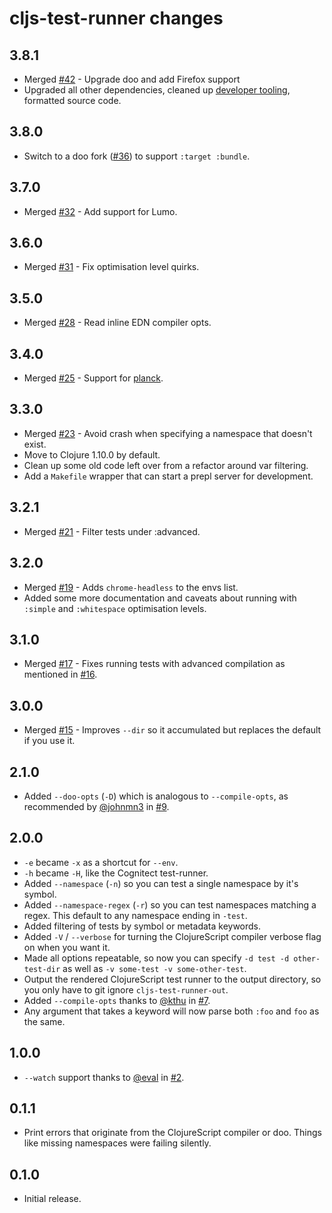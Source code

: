 # cljs-test-runner changes

## 3.8.1

- Merged [#42](https://github.com/Olical/cljs-test-runner/pull/42) - Upgrade doo
  and add Firefox support
- Upgraded all other dependencies, cleaned up
  [developer tooling](https://github.com/Olical/clojure-giants-shoulders),
  formatted source code.

## 3.8.0

- Switch to a doo fork
  ([#36](https://github.com/Olical/cljs-test-runner/issues/36)) to support
  `:target :bundle`.

## 3.7.0

- Merged [#32](https://github.com/Olical/cljs-test-runner/pull/32) - Add support
  for Lumo.

## 3.6.0

- Merged [#31](https://github.com/Olical/cljs-test-runner/pull/31) - Fix
  optimisation level quirks.

## 3.5.0

- Merged [#28](https://github.com/Olical/cljs-test-runner/pull/28) - Read inline
  EDN compiler opts.

## 3.4.0

- Merged [#25](https://github.com/Olical/cljs-test-runner/pull/25) - Support for
  [planck](https://github.com/planck-repl/planck).

## 3.3.0

- Merged [#23](https://github.com/Olical/cljs-test-runner/pull/23) - Avoid crash
  when specifying a namespace that doesn't exist.
- Move to Clojure 1.10.0 by default.
- Clean up some old code left over from a refactor around var filtering.
- Add a `Makefile` wrapper that can start a prepl server for development.

## 3.2.1

- Merged [#21](https://github.com/Olical/cljs-test-runner/pull/21) - Filter
  tests under :advanced.

## 3.2.0

- Merged [#19](https://github.com/Olical/cljs-test-runner/pull/19) - Adds
  `chrome-headless` to the envs list.
- Added some more documentation and caveats about running with `:simple` and
  `:whitespace` optimisation levels.

## 3.1.0

- Merged [#17](https://github.com/Olical/cljs-test-runner/pull/17) - Fixes
  running tests with advanced compilation as mentioned in
  [#16](https://github.com/Olical/cljs-test-runner/issues/16).

## 3.0.0

- Merged [#15](https://github.com/Olical/cljs-test-runner/pull/15) - Improves
  `--dir` so it accumulated but replaces the default if you use it.

## 2.1.0

- Added `--doo-opts` (`-D`) which is analogous to `--compile-opts`, as
  recommended by [@johnmn3](https://github.com/johnmn3) in
  [#9](https://github.com/Olical/cljs-test-runner/issues/9).

## 2.0.0

- `-e` became `-x` as a shortcut for `--env`.
- `-h` became `-H`, like the Cognitect test-runner.
- Added `--namespace` (`-n`) so you can test a single namespace by it's symbol.
- Added `--namespace-regex` (`-r`) so you can test namespaces matching a regex.
  This default to any namespace ending in `-test`.
- Added filtering of tests by symbol or metadata keywords.
- Added `-V` / `--verbose` for turning the ClojureScript compiler verbose flag
  on when you want it.
- Made all options repeatable, so now you can specify
  `-d test -d other-test-dir` as well as `-v some-test -v some-other-test`.
- Output the rendered ClojureScript test runner to the output directory, so you
  only have to git ignore `cljs-test-runner-out`.
- Added `--compile-opts` thanks to [@kthu](https://github.com/kthu) in
  [#7](https://github.com/Olical/cljs-test-runner/pull/7).
- Any argument that takes a keyword will now parse both `:foo` and `foo` as the
  same.

## 1.0.0

- `--watch` support thanks to [@eval](https://github.com/eval) in
  [#2](https://github.com/Olical/cljs-test-runner/pull/2).

## 0.1.1

- Print errors that originate from the ClojureScript compiler or doo. Things
  like missing namespaces were failing silently.

## 0.1.0

- Initial release.
